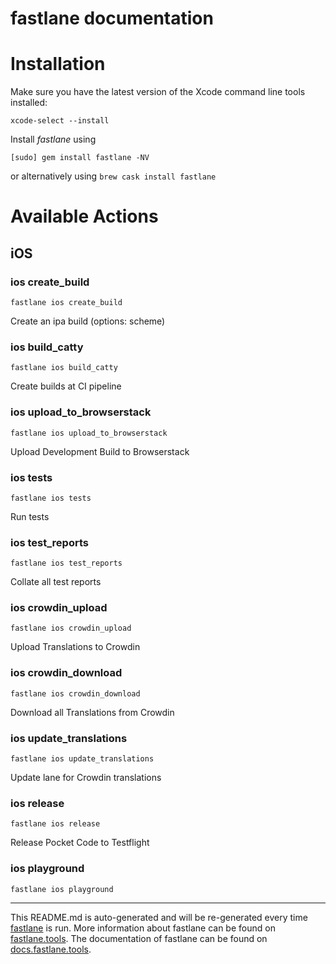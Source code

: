 fastlane documentation
================
# Installation

Make sure you have the latest version of the Xcode command line tools installed:

```
xcode-select --install
```

Install _fastlane_ using
```
[sudo] gem install fastlane -NV
```
or alternatively using `brew cask install fastlane`

# Available Actions
## iOS
### ios create_build
```
fastlane ios create_build
```
Create an ipa build (options: scheme)
### ios build_catty
```
fastlane ios build_catty
```
Create builds at CI pipeline
### ios upload_to_browserstack
```
fastlane ios upload_to_browserstack
```
Upload Development Build to Browserstack
### ios tests
```
fastlane ios tests
```
Run tests
### ios test_reports
```
fastlane ios test_reports
```
Collate all test reports
### ios crowdin_upload
```
fastlane ios crowdin_upload
```
Upload Translations to Crowdin
### ios crowdin_download
```
fastlane ios crowdin_download
```
Download all Translations from Crowdin
### ios update_translations
```
fastlane ios update_translations
```
Update lane for Crowdin translations
### ios release
```
fastlane ios release
```
Release Pocket Code to Testflight
### ios playground
```
fastlane ios playground
```


----

This README.md is auto-generated and will be re-generated every time [fastlane](https://fastlane.tools) is run.
More information about fastlane can be found on [fastlane.tools](https://fastlane.tools).
The documentation of fastlane can be found on [docs.fastlane.tools](https://docs.fastlane.tools).
